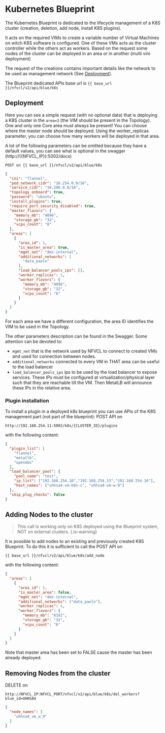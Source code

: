 # Kubernetes Blueprint
The Kubernetes Blueprint is dedicated to the lifecycle management of a K8S cluster (creation, deletion,
add node, install K8S plugins).

It acts on the required VIMs to create a variable number of Virtual Machines on witch K8S software is configured.
One of these VMs acts as the cluster controller while the others act as workers. Based on the request some nodes of the 
cluster can be deployed in an area or in another (multi vim deployment)

The request of the creations contains important details like the network to be used as management network (See [Deployment](#deployment)).

The Blueprint dedicated APIs base url is `{{ base_url }}/nfvcl/v2/api/blue/k8s`

## Deployment
Here you can see a simple request (with no optional data) that is deploying a K8S cluster in the `area=3` (the VIM should be present in the Topology).
One and only one Core area must always be present! You can choose where the master node should be deployed. 
Using the worker_replicas parameter, you can choose how many workers will be deployed in that area.

A lot of the following parameters can be omitted because they have a default values, you can see what is optional in the
swagger (http://{{NFVCL_IP}}:5002/docs)

```
POST on {{ base_url }}/nfvcl/v2/api/blue/k8s
```

```json
{
  "cni": "flannel",
  "pod_network_cidr": "10.254.0.0/16",
  "service_cidr": "10.200.0.0/16",
  "topology_onboard": true,
  "password": "ubuntu",
  "install_plugins": true,
  "require_port_security_disabled": true,
  "master_flavors": {
    "memory_mb": "4096",
    "storage_gb": "32",
    "vcpu_count": "8"
  },
  "areas": [
    {
      "area_id": 1,
      "is_master_area": true,
      "mgmt_net": "dmz-internal",
      "additional_networks": [
        "data_paolo"
      ],
      "load_balancer_pools_ips": [],
      "worker_replicas": 1,
      "worker_flavors": {
        "memory_mb": "4096",
        "storage_gb": "32",
        "vcpu_count": "6"
      }
    }
  ]
}
```

For each area we have a different configuration, the area ID identifies the VIM to be used in the Topology.

The other parameters description can be found in the Swagger. Some attention can be devoted to:
- `mgmt_net` that is the network used by NFVCL to connect to created VMs and used for connection between nodes.
- `additional_networks` connected to every VM in THAT area can be useful to the load balancer
- `load_balancer_pools_ips` ips to be used by the load balancer to expose services. These IPs must be configured 
at virtualization/physical layer such that they are reachable till the VM. Then MetalLB will announce these IPs in the
relative area.

### Plugin installation
To install a plugin in a deployed k8s blueprint you can use APIs of the K8S management part (not part of the blueprint):
POST API on
```
http://192.168.254.11:5002/k8s/{CLUSTER_ID}/plugins
```

with the following content:
```json
{
  "plugin_list": [
    "flannel",
    "metallb",
    "openebs"
  ],
  "load_balancer_pool": {
    "pool_name": "test",
    "ip_list": ["192.168.254.10","192.168.254.13","192.168.254.16"],
    "host_names": ["uhhsa4-vm-k8s-c", "uhhsa4-vm-w-0"]
  },
  "skip_plug_checks": false
}
```

## Adding Nodes to the cluster
> This call is working only on K8S deployed using the Blueprint system, NOT on external clusters.
> {.is-warning}

It is possible to add nodes to an existing and previously created K8S Blueprint. To do this it is sufficient to call the 
POST API on
```
{{ base_url }}/nfvcl/v2/api/blue/k8s/add_node
```

with the following content:
```json
{
  "areas": [
    {
      "area_id": 1,
      "is_master_area": false,
      "mgmt_net": "dmz-internal",
      "additional_networks": ["data_paolo"],
      "worker_replicas": 1,
      "worker_flavors": {
        "memory_mb": "8192",
        "storage_gb": "32",
        "vcpu_count": "6"
      }
    }
  ]
}
```
Note that master area has been set to FALSE cause the master has been already deployed.

## Removing Nodes from the cluster
DELETE on
```
http://NFVCL_IP:NFVCL_PORT/nfvcl/v2/api/blue/k8s/del_workers?blue_id=UHHSA4
```

```json
{
  "node_names": [
    "uhhsa4_vm_w_0"
  ]
}
```
